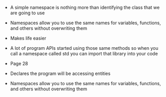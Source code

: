 - A simple namespace is nothing more than identifying the class that we are going to use

- Namespaces allow you to use the same names for variables, functions, and others without overwriting them

- Makes life easier

- A lot of program APIs started using those same methods so when you call a namespace called std you can import that library into your code

- Page 28 

- Declares the program will be accessing entities

- Namespaces allow you to use the same names for variables, functions, and others without overwriting them